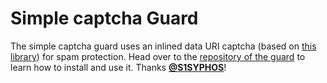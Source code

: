 # Simple captcha Guard

The simple captcha guard uses an inlined data URI captcha (based on [this library](https://github.com/Gregwar/Captcha)) for spam protection. Head over to the [repository of the guard](https://codeberg.org/refbw/uniform-simple-captcha) to learn how to install and use it. Thanks [**@S1SYPHOS**](https://github.com/S1SYPHOS)!
